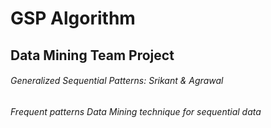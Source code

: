 # GSP Algorithm
## Data Mining Team Project
###### Generalized Sequential Patterns: Srikant & Agrawal
###### Frequent patterns Data Mining technique for sequential data
